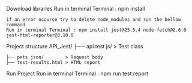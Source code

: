 Download libraries 
    Run in terminal Terminal : npm install

    if an error occurce try to delete node_modules and run the bellow command
    Run in terminal Terminal : npm install jest@25.5.4 node-fetch@2.6.0 jest-html-reporter@3.10.0

Project structure 
    API_Jest/
    ├── api.test.js/      > Test class
        
    ├── pets.json/        > Request body
    ├── test-results.html > HTML report 

Run Project 
     Run in terminal Terminal : npm run test:report
